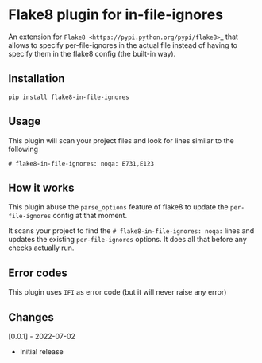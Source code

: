 # Flake8 plugin for in-file-ignores

An extension for `Flake8 <https://pypi.python.org/pypi/flake8>`_ that allows to specify per-file-ignores
in the actual file instead of having to specify them in the flake8 config (the built-in way).

## Installation

    pip install flake8-in-file-ignores

## Usage
    
This plugin will scan your project files and look for lines similar to the following
    
    # flake8-in-file-ignores: noqa: E731,E123


## How it works

This plugin abuse the `parse_options` feature of flake8 to update the `per-file-ignores` config at that moment.

It scans your project to find the `# flake8-in-file-ignores: noqa:` lines and updates
the existing `per-file-ignores` options. It does all that before any checks actually run.

## Error codes

This plugin uses `IFI` as error code (but it will never raise any error)


## Changes

[0.0.1] - 2022-07-02
* Initial release
